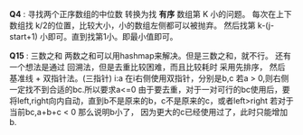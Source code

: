 **Q4** : 寻找两个正序数组的中位数     转换为找 **有序** 数组第 K 小的问题。 每次在上下数组找 k/2的位置，比较大小，小的数组左侧都可以被抛弃。
                                然后找第 k-(j-start+1) 小即可。直到找第1小。即最小值即可。 



**Q15**  : 三数之和    两数之和可以用hashmap来解决。但是三数之和，就不行。 还有一个想法是通过 回溯法，但是去重比较困难，而且比较耗时
                  采用先排序，  然后 基准线 + 双指针法。(三指针) i:a 在i右侧使用双指针，分别是b,c 若a > 0,则右侧一定找不到合适的bc.所以要求a<=0
                  由于要去重，对于一对可行的bc使用后，要将left,right向内自动，直到b不是原来的b，c不是原来的c，或者left>right 
                  若对于 当前bc,a+b+c < 0 那么说明b小了， 因为更大的c已经使用过了，此时只能增加b.



